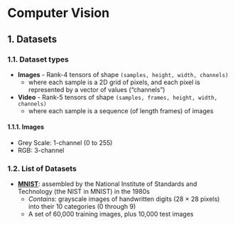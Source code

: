 # Computer Vision
## 1. Datasets
### 1.1. Dataset types
- **Images** - Rank-4 tensors of shape `(samples, height, width, channels)`
  - where each sample is a 2D grid of pixels, and each pixel is represented by a vector of values (“channels”)
- **Video** - Rank-5 tensors of shape `(samples, frames, height, width, channels)`
  - where each sample is a sequence (of length frames) of images
#### 1.1.1. Images
- Grey Scale: 1-channel (0 to 255)
- RGB: 3-channel
### 1.2. List of Datasets
- **[MNIST](https://keras.io/examples/vision/mnist_convnet/)**: assembled by the National Institute of Standards and Technology (the NIST in MNIST) in the 1980s
  - *Contains*: grayscale images of handwritten digits (28 × 28 pixels) into their 10 categories (0 through 9)
  - A set of 60,000 training images, plus 10,000 test images


